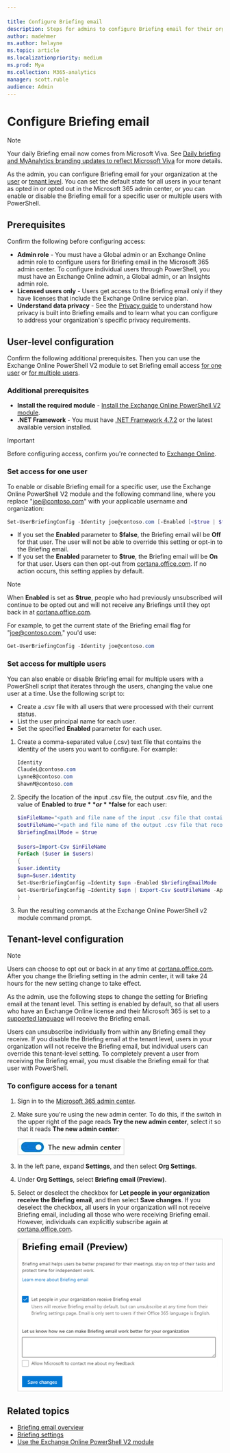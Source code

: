 ```yaml
---

title: Configure Briefing email
description: Steps for admins to configure Briefing email for their organization
author: madehmer
ms.author: helayne
ms.topic: article
ms.localizationpriority: medium 
ms.prod: Mya
ms.collection: M365-analytics
manager: scott.ruble
audience: Admin
---
```


# Configure Briefing email

>[!Note]
>Your daily Briefing email now comes from Microsoft Viva. See [Daily briefing and MyAnalytics branding updates to reflect Microsoft Viva](https://techcommunity.microsoft.com/t5/microsoft-viva-blog/daily-briefing-and-myanalytics-branding-updates-to-reflect/ba-p/2681246) for more details.

As the admin, you can configure Briefing email for your organization at the [user](#user-level-configuration) or [tenant level](#tenant-level-configuration). You can set the default state for all users in your tenant as opted in or opted out in the Microsoft 365 admin center, or you can enable or disable the Briefing email for a specific user or multiple users with PowerShell.

## Prerequisites

Confirm the following before configuring access:

* **Admin role** - You must have a Global admin or an Exchange Online admin role to configure users for Briefing email in the Microsoft 365 admin center. To configure individual users through PowerShell, you must have an
Exchange Online admin, a Global admin, or an Insights admin role.
* **Licensed users only** - Users get access to the Briefing email only if they have licenses that include the Exchange Online service plan.
* **Understand data privacy** - See the [Privacy guide](be-privacy.md) to understand how privacy is built into Briefing emails and to learn what you can configure to address your organization's specific privacy requirements.

## User-level configuration

Confirm the following additional prerequisites. Then you can use the Exchange Online PowerShell V2 module to set Briefing email access [for one user](#set-access-for-one-user) or [for multiple users](#set-access-for-multiple-users).

### Additional prerequisites

* **Install the required module** - [Install the Exchange Online PowerShell V2 module](/powershell/exchange/exchange-online/exchange-online-powershell-v2/exchange-online-powershell-v2#install-and-maintain-the-exchange-online-powershell-v2-module).
* **.NET Framework** - You must have [.NET Framework 4.7.2](https://dotnet.microsoft.com/download/dotnet-framework) or the latest available version installed.

>[!Important]
>Before configuring access, confirm you're connected to [Exchange Online](/powershell/exchange/exchange-online/exchange-online-powershell-v2/exchange-online-powershell-v2#connect-to-exchange-online-using-the-exo-v2-module).

### Set access for one user

To enable or disable Briefing email for a specific user, use the Exchange Online PowerShell V2 module and the following command line, where you replace "joe@contoso.com" with your applicable username and organization:

```powershell
Set-UserBriefingConfig -Identity joe@contoso.com [-Enabled [<$true | $false>]
```

* If you set the **Enabled** parameter to **$false**, the Briefing email will be **Off** for that user. The user will not be able to override this setting or opt-in to the Briefing email.
* If you set the **Enabled** parameter to **$true**, the Briefing email will be **On** for that user. Users can then opt-out from [cortana.office.com](https://cortana.office.com). If no action occurs, this setting applies by default.

>[!Note]
>When **Enabled** is set as **$true**, people who had previously unsubscribed will continue to be opted out and will not receive any Briefings until they opt back in at [cortana.office.com](https://cortana.office.com).

For example, to get the current state of the Briefing email flag for "joe@contoso.com," you'd use:

```powershell
Get-UserBriefingConfig -Identity joe@contoso.com
```

### Set access for multiple users

You can also enable or disable Briefing email for multiple users with a PowerShell script that iterates through the users, changing the value one user at a time. Use the following script to:

* Create a .csv file with all users that were processed with their current status.
* List the user principal name for each user.
* Set the specified **Enabled** parameter for each user.

1. Create a comma-separated value (.csv) text file that contains the Identity of the users you want to configure. For example:

   ```powershell
   Identity
   ClaudeL@contoso.com
   LynneB@contoso.com
   ShawnM@contoso.com
   ```

2. Specify the location of the input .csv file, the output .csv file, and the value of **Enabled** to **$true** or **$false** for each user:

   ```powershell
   $inFileName="<path and file name of the input .csv file that contains the users, example: C:\admin\Users2Opt-in.csv>"
   $outFileName="<path and file name of the output .csv file that records the results, example: C:\admin\Users2Opt-in-Done.csv>"
   $briefingEmailMode = $true

   $users=Import-Csv $inFileName
   ForEach ($user in $users)
   {
   $user.identity
   $upn=$user.identity
   Set-UserBriefingConfig –Identity $upn -Enabled $briefingEmailMode
   Get-UserBriefingConfig –Identity $upn | Export-Csv $outFileName -Append
   }
   ```

3. Run the resulting commands at the Exchange Online PowerShell v2 module command prompt.

## Tenant-level configuration

>[!Note]
>Users can choose to opt out or back in at any time at [cortana.office.com](https://cortana.office.com). After you change the Briefing setting in the admin center, it will take 24 hours for the new setting change to take effect.

As the admin, use the following steps to change the setting for Briefing email at the tenant level. This setting is enabled by default, so that all users who have an Exchange Online license and their Microsoft 365 is set to a [supported language](be-languages.md) will receive the Briefing email.

Users can unsubscribe individually from within any Briefing email they receive. If you disable the Briefing email at the tenant level, users in your organization will not receive the Briefing email, but individual users can override this tenant-level setting. To completely prevent a user from receiving the Briefing email, you must disable the Briefing email for that user with PowerShell.

### To configure access for a tenant

1. Sign in to the [Microsoft 365 admin center](https://admin.microsoft.com/Adminportal).
2. Make sure you're using the new admin center. To do this, if the switch in the upper right of the page reads **Try the new admin center**, select it so that it reads **The new admin center**:

    ![New admin center.](./images/the-new-admin-center.png)

3. In the left pane, expand **Settings**, and then select **Org Settings**.
4. Under **Org Settings**, select **Briefing email (Preview)**.
5. Select or deselect the checkbox for **Let people in your organization receive the Briefing email**, and then select **Save changes**. If you deselect the checkbox, all users in your organization will not receive Briefing email, including all those who were receiving Briefing email. However, individuals can explicitly subscribe again at [cortana.office.com](https://cortana.office.com).

   ![Briefing email access.](./images/be-admin.png)

<!--### To configure access in PowerShell

You can enable or disable the Briefing email for all users in your organization at the tenant level. Use the following Exchange Online PowerShell cmdlets to set the tenant default:

  ```powershell
  Set-OrganizationIntelligenceConfig [-BriefingEmailDefault [<"Opt-in" | "Opt-out">]
  ```

   * If you set **BriefingEmailDefault** parameter to **Opt-out**, the Briefing email will be Off by default for your organization. Users can then opt-in at [cortana.office.com](https://cortana.office.com).
   * If you set **BriefingEmailDefault** parameter to **Opt-in**, the Briefing email will be On by default for your organization. Users can then opt-out at [cortana.office.com](https://cortana.office.com). If no action is taken, this setting applies by default.

To get the current state of the Briefing email setting, use:

```powershell
Get-OrganizationIntelligenceConfig
```
-->
## Related topics

* [Briefing email overview](be-overview.md)
* [Briefing settings](be-settings.md)
* [Use the Exchange Online PowerShell V2 module](/powershell/exchange/exchange-online/exchange-online-powershell-v2/exchange-online-powershell-v2)

